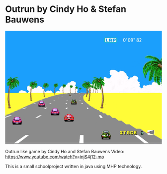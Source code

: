 # Outrun by Cindy Ho & Stefan Bauwens
![Example](pic.png?raw=true "Outrun")

Outrun like game by Cindy Ho and Stefan Bauwens
Video: https://www.youtube.com/watch?v=injS4j12-mo

This is a small schoolproject written in java using MHP technology. 
